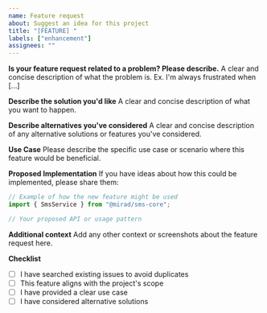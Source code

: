 ```yaml
---
name: Feature request
about: Suggest an idea for this project
title: "[FEATURE] "
labels: ["enhancement"]
assignees: ""
---
```


**Is your feature request related to a problem? Please describe.** A clear and concise description
of what the problem is. Ex. I'm always frustrated when [...]

**Describe the solution you'd like** A clear and concise description of what you want to happen.

**Describe alternatives you've considered** A clear and concise description of any alternative
solutions or features you've considered.

**Use Case** Please describe the specific use case or scenario where this feature would be
beneficial.

**Proposed Implementation** If you have ideas about how this could be implemented, please share
them:

```typescript
// Example of how the new feature might be used
import { SmsService } from "@mirad/sms-core";

// Your proposed API or usage pattern
```

**Additional context** Add any other context or screenshots about the feature request here.

**Checklist**

- [ ] I have searched existing issues to avoid duplicates
- [ ] This feature aligns with the project's scope
- [ ] I have provided a clear use case
- [ ] I have considered alternative solutions
